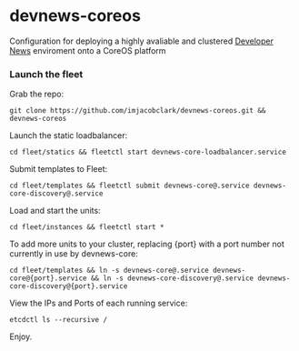 # devnews-coreos
Configuration for deploying a highly avaliable and clustered [Developer News](http://devnews.today) enviroment onto a CoreOS platform

### Launch the fleet

Grab the repo:

```shell
git clone https://github.com/imjacobclark/devnews-coreos.git && devnews-coreos
```

Launch the static loadbalancer:

```shell
cd fleet/statics && fleetctl start devnews-core-loadbalancer.service
```

Submit templates to Fleet:

```shell
cd fleet/templates && fleetctl submit devnews-core@.service devnews-core-discovery@.service
```

Load and start the units:

```shell
cd fleet/instances && fleetctl start *
```

To add more units to your cluster, replacing {port} with a port number not currently in use by devnews-core:

```shell
cd fleet/templates && ln -s devnews-core@.service devnews-core@{port}.service && ln -s devnews-core-discovery@.service devnews-core-discovery@{port}.service
```

View the IPs and Ports of each running service:

```shell
etcdctl ls --recursive /
```

Enjoy.

